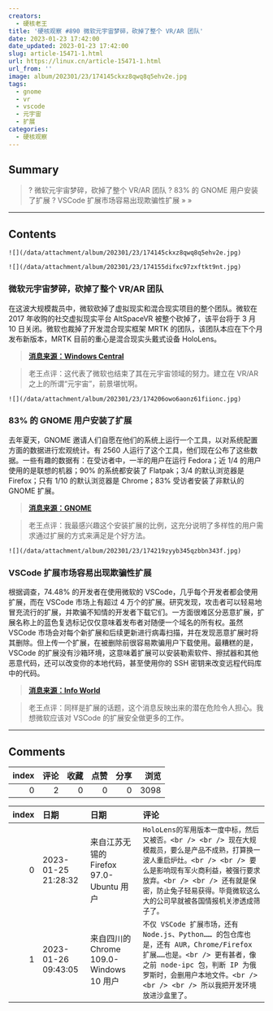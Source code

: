 ```yaml
---
creators:
  - 硬核老王
title: '硬核观察 #890 微软元宇宙梦碎，砍掉了整个 VR/AR 团队'
date: 2023-01-23 17:42:00
date_updated: 2023-01-23 17:42:00
slug: article-15471-1.html
url: https://linux.cn/article-15471-1.html
url_from: ''
image: album/202301/23/174145ckxz8qwq8q5ehv2e.jpg
tags:
  - gnome
  - vr
  - vscode
  - 元宇宙
  - 扩展
categories:
  - 硬核观察
---
```


## Summary

> ? 微软元宇宙梦碎，砍掉了整个 VR/AR 团队
> ? 83% 的 GNOME 用户安装了扩展
> ? VSCode 扩展市场容易出现欺骗性扩展
> » 
> »

***

<!-- more -->

## Contents

`![](/data/attachment/album/202301/23/174145ckxz8qwq8q5ehv2e.jpg)`

`![](/data/attachment/album/202301/23/174155difxc97zxftkt9nt.jpg)`

### 微软元宇宙梦碎，砍掉了整个 VR/AR 团队

在这波大规模裁员中，微软砍掉了虚拟现实和混合现实项目的整个团队。微软在 2017 年收购的社交虚拟现实平台 AltSpaceVR 被整个砍掉了，该平台将于 3 月 10 日关闭。微软也裁掉了开发混合现实框架 MRTK 的团队，该团队本应在下个月发布新版本，MRTK 目前的重心是混合现实头戴式设备 HoloLens。

> 
> **[消息来源：Windows Central](https://www.windowscentral.com/microsoft/microsoft-has-laid-off-entire-teams-behind-virtual-mixed-reality-and-hololens)**
> 
> 
> 

> 
> 老王点评：这代表了微软也结束了其在元宇宙领域的努力。建立在 VR/AR 之上的所谓“元宇宙”，前景堪忧啊。
> 
> 
> 

`![](/data/attachment/album/202301/23/174206owo6aonz61fiionc.jpg)`

### 83% 的 GNOME 用户安装了扩展

去年夏天，GNOME 邀请人们自愿在他们的系统上运行一个工具，以对系统配置方面的数据进行宏观统计。有 2560 人运行了这个工具，他们现在公布了这些数据。一些有趣的数据有：在受访者中，一半的用户在运行 Fedora；近 1/4 的用户使用的是联想的机器；90% 的系统都安装了 Flatpak；3/4 的默认浏览器是 Firefox；只有 1/10 的默认浏览器是 Chrome；83% 受访者安装了非默认的 GNOME 扩展。

> 
> **[消息来源：GNOME](https://blogs.gnome.org/aday/2023/01/18/gnome-info-collect-what-we-learned/)**
> 
> 
> 

> 
> 老王点评：我最感兴趣这个安装扩展的比例，这充分说明了多样性的用户需求通过扩展的方式来满足是个好方法。
> 
> 
> 

`![](/data/attachment/album/202301/23/174219zyyb345qzbbn343f.jpg)`

### VSCode 扩展市场容易出现欺骗性扩展

根据调查，74.48% 的开发者在使用微软的 VSCode，几乎每个开发者都会使用扩展，而在 VSCode 市场上有超过 4 万个的扩展。研究发现，攻击者可以轻易地冒充流行的扩展，并欺骗不知情的开发者下载它们。一方面很难区分恶意扩展，扩展名称上的蓝色复选标记仅仅意味着发布者对随便一个域名的所有权。虽然 VSCode 市场会对每个新扩展和后续更新进行病毒扫描，并在发现恶意扩展时将其删除。但上传一个扩展，在被删除前很容易欺骗用户下载使用。最糟糕的是，VSCode 的扩展没有沙箱环境，这意味着扩展可以安装勒索软件、擦拭器和其他恶意代码，还可以改变你的本地代码，甚至使用你的 SSH 密钥来改变远程代码库中的代码。

> 
> **[消息来源：Info World](https://www.infoworld.com/article/3685542/researchers-warn-of-malicious-visual-studio-code-extensions.html)**
> 
> 
> 

> 
> 老王点评：同样是扩展的话题，这个消息反映出来的潜在危险令人担心。我想微软应该对 VSCode 的扩展安全做更多的工作。
> 
> 
>

***

## Comments


|   index |   评论 |   收藏 |   点赞 |   分享 |   浏览 |
|--------:|-------:|-------:|-------:|-------:|-------:|
|       0 |      2 |      0 |      0 |      0 |   3098 |

|   index | 日期                | 日期                                    | 评论                                                                                                                                                                                                                                                                       |
|--------:|:--------------------|:----------------------------------------|:---------------------------------------------------------------------------------------------------------------------------------------------------------------------------------------------------------------------------------------------------------------------------|
|       0 | 2023-01-25 21:28:32 | 来自江苏无锡的 Firefox 97.0-Ubuntu 用户 | `HoloLens的军用版本一度中标，然后又被否。<br /> <br /> 现在大规模裁员，要么是产品不成熟，打算换一波人重启炉灶。<br /> <br /> 要么是影响现有军火商利益，被强行要求放弃。<br /> <br /> 还有就是保密，防止兔子轻易获得。毕竟微软这么大的公司早就被各国情报机关渗透成筛子了。` |
|       1 | 2023-01-26 09:43:05 | 来自四川的 Chrome 109.0-Windows 10 用户 | `不仅 VSCode 扩展市场，还有 Node.js、Python…… 的包仓库也是，还有 AUR，Chrome/Firefox 扩展……也是。<br /> 更有甚者，像之前 node-ipc 包，判断 IP 为俄罗斯时，会删用户本地文件。<br /> <br /> <br /> 所以我把开发环境放进沙盒里了。`                                           |

